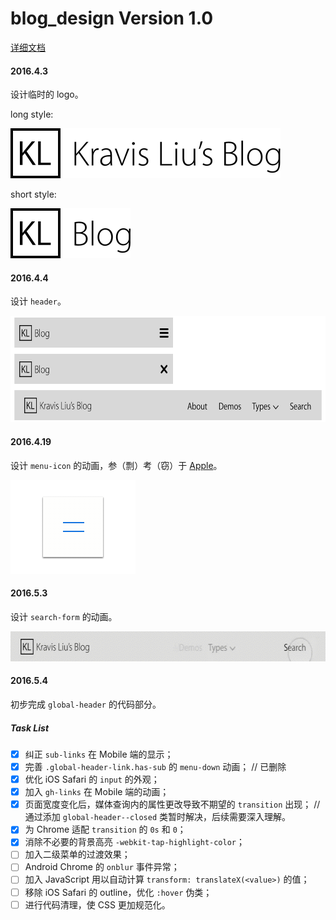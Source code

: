 # blog_design Version 1.0
[详细文档](https://shimo.im/doc/quKkJaZK5DsqpbJk)

#### 2016.4.3

设计临时的 logo。

long style: 

<img src="README_files/Long Style.png" alt="Long Style.png" height="80">

short style: 

<img src="README_files/Short Style.png" alt="Short Style.png" height="80">

#### 2016.4.4

设计 `header`。

<img src="README_files/header design.png" alt="header design.png" height="170">

#### 2016.4.19

设计 `menu-icon` 的动画，参（剽）考（窃）于 [Apple](http://www.apple.com)。

<img src="README_files/menu_icon_animation_v1@8x.gif" alt="menu_icon_animation_v1@8x.gif" height="150">

#### 2016.5.3

设计 `search-form` 的动画。

<img src="README_files/search_form_animation_v1.gif" alt="search_form_animation_v1.gif" height="48">

#### 2016.5.4

初步完成 `global-header` 的代码部分。

##### Task List
- [x] 纠正 `sub-links` 在 Mobile 端的显示；
- [x] 完善 `.global-header-link.has-sub` 的 `menu-down` 动画；  // 已删除
- [x] 优化 iOS Safari 的 `input` 的外观；
- [x] 加入 `gh-links` 在 Mobile 端的动画；
- [x] 页面宽度变化后，媒体查询内的属性更改导致不期望的 `transition` 出现； // 通过添加 `global-header--closed` 类暂时解决，后续需要深入理解。
- [x] 为 Chrome 适配 `transition` 的 `0s` 和 `0`；
- [x] 消除不必要的背景高亮 `-webkit-tap-highlight-color`；
- [ ] 加入二级菜单的过渡效果；
- [ ] Android Chrome 的 `onblur` 事件异常；
- [ ] 加入 JavaScript 用以自动计算 `transform: translateX(<value>)` 的值；
- [ ] 移除 iOS Safari 的 outline，优化 `:hover` 伪类；
- [ ] 进行代码清理，使 CSS 更加规范化。
